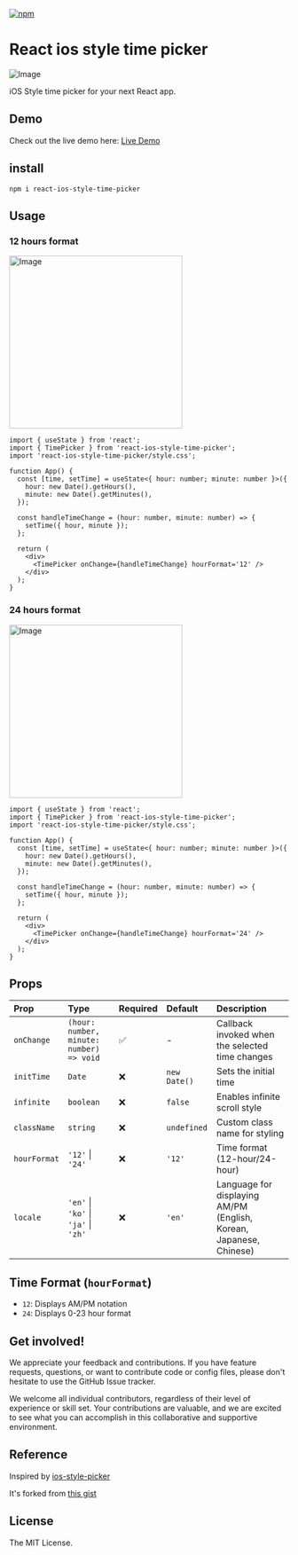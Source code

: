 [![npm](https://img.shields.io/npm/v/react-ios-style-time-picker)](https://www.npmjs.com/package/react-ios-style-time-picker)

# React ios style time picker

![Image](https://github.com/user-attachments/assets/ff08826c-d6ac-408a-a934-b9746367311b)

iOS Style time picker for your next React app.

## Demo

Check out the live demo here: [Live Demo](https://eric-hjh.github.io/react-ios-style-time-picker/?path=/story/timepicker--default)

## install

```
npm i react-ios-style-time-picker
```

## Usage

### 12 hours format

<img width="312" alt="Image" src="https://github.com/user-attachments/assets/fe6aa3d2-9888-4353-a1f0-9ff258eaf1c2" />

```tsx
import { useState } from 'react';
import { TimePicker } from 'react-ios-style-time-picker';
import 'react-ios-style-time-picker/style.css';

function App() {
  const [time, setTime] = useState<{ hour: number; minute: number }>({
    hour: new Date().getHours(),
    minute: new Date().getMinutes(),
  });

  const handleTimeChange = (hour: number, minute: number) => {
    setTime({ hour, minute });
  };

  return (
    <div>
      <TimePicker onChange={handleTimeChange} hourFormat='12' />
    </div>
  );
}
```

### 24 hours format

<img width="312" alt="Image" src="https://github.com/user-attachments/assets/d3bc1fab-5ee9-4072-8f56-f502e3019d7e" />

```tsx
import { useState } from 'react';
import { TimePicker } from 'react-ios-style-time-picker';
import 'react-ios-style-time-picker/style.css';

function App() {
  const [time, setTime] = useState<{ hour: number; minute: number }>({
    hour: new Date().getHours(),
    minute: new Date().getMinutes(),
  });

  const handleTimeChange = (hour: number, minute: number) => {
    setTime({ hour, minute });
  };

  return (
    <div>
      <TimePicker onChange={handleTimeChange} hourFormat='24' />
    </div>
  );
}
```

## Props

| Prop         | Type                                     | Required | Default      | Description                                                        |
| :----------- | :--------------------------------------- | :------- | :----------- | :----------------------------------------------------------------- |
| `onChange`   | `(hour: number, minute: number) => void` | ✅       | -            | Callback invoked when the selected time changes                    |
| `initTime`   | `Date`                                   | ❌       | `new Date()` | Sets the initial time                                              |
| `infinite`   | `boolean`                                | ❌       | `false`      | Enables infinite scroll style                                      |
| `className`  | `string`                                 | ❌       | `undefined`  | Custom class name for styling                                      |
| `hourFormat` | `'12'` \| `'24'`                         | ❌       | `'12'`       | Time format (12-hour/24-hour)                                      |
| `locale`     | `'en'` \| `'ko'` \| `'ja'` \| `'zh'`     | ❌       | `'en'`       | Language for displaying AM/PM (English, Korean, Japanese, Chinese) |

## Time Format (`hourFormat`)

- `12`: Displays AM/PM notation
- `24`: Displays 0-23 hour format

## Get involved!

We appreciate your feedback and contributions. If you have feature requests, questions, or want to contribute code or config files, please don't hesitate to use the GitHub Issue tracker.

We welcome all individual contributors, regardless of their level of experience or skill set. Your contributions are valuable, and we are excited to see what you can accomplish in this collaborative and supportive environment.

## Reference

Inspired by [ios-style-picker](https://www.npmjs.com/package/ios-style-picker?activeTab=readme)

It's forked from [this gist](https://gist.github.com/wjpeters/876a8fe4040a2bb4b4eb28d2270620a5)

## License

The MIT License.
